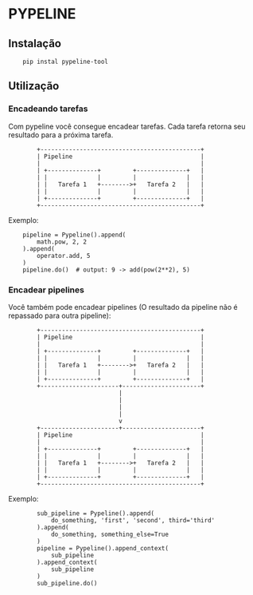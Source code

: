# PYPELINE

## Instalação

        pip instal pypeline-tool
        
## Utilização

### Encadeando tarefas

Com pypeline você consegue encadear tarefas. Cada tarefa retorna seu resultado para a próxima tarefa.


            +---------------------------------------------+
            | Pipeline                                    |
            |                                             |
            | +--------------+         +--------------+   |
            | |              |         |              |   |
            | |   Tarefa 1   +-------->+   Tarefa 2   |   |
            | |              |         |              |   |
            | +--------------+         +--------------+   |
            +---------------------------------------------+

Exemplo:

        pipeline = Pypeline().append(
            math.pow, 2, 2
        ).append(
            operator.add, 5
        )
        pipeline.do()  # output: 9 -> add(pow(2**2), 5)

### Encadear pipelines
Você também pode encadear pipelines (O resultado da pipeline não é repassado para outra pipeline):

            +---------------------------------------------+
            | Pipeline                                    |
            |                                             |
            | +--------------+         +--------------+   |
            | |              |         |              |   |
            | |   Tarefa 1   +-------->+   Tarefa 2   |   |
            | |              |         |              |   |
            | +--------------+         +--------------+   |
            +----------------------+----------------------+
                                   |
                                   |
                                   |
                                   |
                                   v
            +----------------------+----------------------+
            | Pipeline                                    |
            |                                             |
            | +--------------+         +--------------+   |
            | |              |         |              |   |
            | |   Tarefa 1   +-------->+   Tarefa 2   |   |
            | |              |         |              |   |
            | +--------------+         +--------------+   |
            +---------------------------------------------+

Exemplo:

            sub_pipeline = Pypeline().append(
                do_something, 'first', 'second', third='third'
            ).append(
                do_something, something_else=True
            )
            pipeline = Pypeline().append_context(
                sub_pipeline
            ).append_context(
                sub_pipeline
            )
            sub_pipeline.do()

